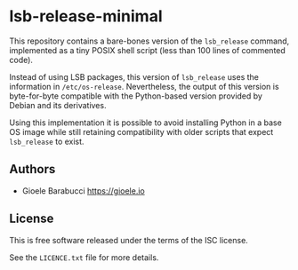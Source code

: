 # lsb-release-minimal

This repository contains a bare-bones version of the `lsb_release` command,
implemented as a tiny POSIX shell script (less than 100 lines of
commented code).

Instead of using LSB packages, this version of `lsb_release` uses the
information in `/etc/os-release`. Nevertheless, the output of this version
is byte-for-byte compatible with the Python-based version provided by Debian
and its derivatives.

Using this implementation it is possible to avoid installing Python in a
base OS image while still retaining compatibility with older scripts that
expect `lsb_release` to exist.

## Authors

* Gioele Barabucci https://gioele.io

## License

This is free software released under the terms of the ISC license.

See the `LICENCE.txt` file for more details.
